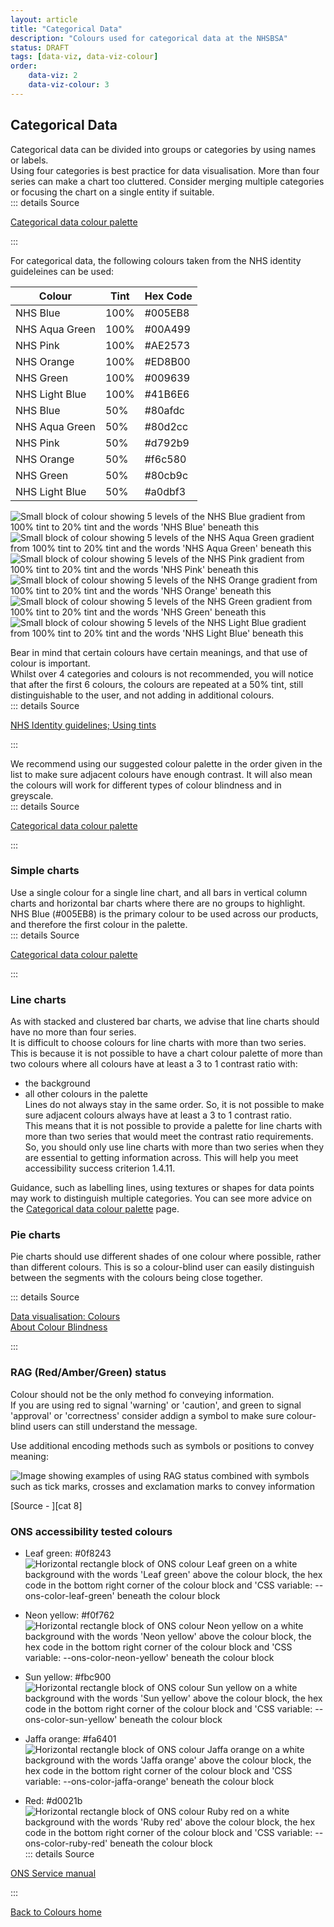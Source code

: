 ```yaml
---
layout: article
title: "Categorical Data"
description: "Colours used for categorical data at the NHSBSA"
status: DRAFT
tags: [data-viz, data-viz-colour]
order:
    data-viz: 2
    data-viz-colour: 3
---
```

## Categorical Data  
  
Categorical data can be divided into groups or categories by using names or labels.  
Using four categories is best practice for data visualisation. More than four series can make a chart too cluttered. Consider merging multiple categories or focusing the chart on a single entity if suitable.  
::: details Source
 
[Categorical data colour palette][cat 1]

:::    
  
For categorical data, the following colours taken from the NHS identity guideleines can be used:  

|       Colour       |   Tint   |   Hex Code    |
|--------------------|----------|---------------|
|   NHS Blue         |  100%    |   #005EB8     |
|   NHS Aqua Green   |  100%    |   #00A499     |
|   NHS Pink         |  100%    |   #AE2573     |
|   NHS Orange       |  100%    |   #ED8B00     |
|   NHS Green        |  100%    |   #009639     |
|   NHS Light Blue   |  100%    |   #41B6E6     |
|   NHS Blue         |  50%     |   #80afdc     |
|   NHS Aqua Green   |  50%     |   #80d2cc     |
|   NHS Pink         |  50%     |   #d792b9     |
|   NHS Orange       |  50%     |   #f6c580     |
|   NHS Green        |  50%     |   #80cb9c     |
|   NHS Light Blue   |  50%     |   #a0dbf3     |  
  
    
 ![Small block of colour showing 5 levels of the NHS Blue gradient from 100% tint to 20% tint and the words 'NHS Blue' beneath this](../images/blue-gradient.png)   ![Small block of colour showing 5 levels of the NHS Aqua Green gradient from 100% tint to 20% tint and the words 'NHS Aqua Green' beneath this](../images/aqua-gradient.png)    ![Small block of colour showing 5 levels of the NHS Pink gradient from 100% tint to 20% tint and the words 'NHS Pink' beneath this](../images/pink-gradient.png)  
 ![Small block of colour showing 5 levels of the NHS Orange gradient from 100% tint to 20% tint and the words 'NHS Orange' beneath this](../images/orange-gradient.png) ![Small block of colour showing 5 levels of the NHS Green gradient from 100% tint to 20% tint and the words 'NHS Green' beneath this](../images/green-gradient.png) ![Small block of colour showing 5 levels of the NHS Light Blue gradient from 100% tint to 20% tint and the words 'NHS Light Blue' beneath this](../images/light-blue-gradient.png)


Bear in mind that certain colours have certain meanings, and that use of colour is important.  
Whilst over 4 categories and colours is not recommended, you will notice that after the first 6 colours, the colours are repeated at a 50% tint, still distinguishable to the user, and not adding in additional colours.  
::: details Source
 
[NHS Identity guidelines; Using tints][cat 2] 

:::
  

We recommend using our suggested colour palette in the order given in the list to make sure adjacent colours have enough contrast. It will also mean the colours will work for different types of colour blindness and in greyscale.  
::: details Source
 
[Categorical data colour palette][cat 3]  

::: 


### Simple charts  

Use a single colour for a single line chart, and all bars in vertical column charts and horizontal bar charts where there are no groups to highlight. NHS Blue (#005EB8) is the primary colour to be used across our products, and therefore the first colour in the palette.  
::: details Source
 
[Categorical data colour palette][cat 4] 

:::  
  
### Line charts  
  
As with stacked and clustered bar charts, we advise that line charts should have no more than four series.  
It is difficult to choose colours for line charts with more than two series. This is because it is not possible to have a chart colour palette of more than two colours where all colours have at least a 3 to 1 contrast ratio with:
- the background
- all other colours in the palette  
Lines do not always stay in the same order. So, it is not possible to make sure adjacent colours always have at least a 3 to 1 contrast ratio.  
This means that it is not possible to provide a palette for line charts with more than two series that would meet the contrast ratio requirements. So, you should only use line charts with more than two series when they are essential to getting information across. This will help you meet accessibility success criterion 1.4.11.  
  
Guidance, such as labelling lines, using textures or shapes for data points may work to distinguish multiple categories. You can see more advice on the [Categorical data colour palette][cat 5] page.  
  
  
    
### Pie charts  
  
Pie charts should use different shades of one colour where possible, rather than different colours. This is so a colour-blind user can easily distinguish between the segments with the colours being close together.  
  
::: details Source
 
[Data visualisation: Colours][cat 6]   
[About Colour Blindness][cat 7]

:::    


### RAG (Red/Amber/Green) status  
  
Colour should not be the only method fo conveying information.  
If you are using red to signal 'warning' or 'caution', and green to signal 'approval' or 'correctness' consider addign a symbol to make sure colour-blind users can still understand the message.  
  
Use additional encoding methods such as symbols or positions to convey meaning:  

 ![Image showing examples of using RAG status combined with symbols such as tick marks, crosses and exclamation marks to convey information](../images/RAG-symbols.png)
  
[Source - ][cat 8]  


### ONS accessibility tested colours  

  
- Leaf green: #0f8243  
![Horizontal rectangle block of ONS colour Leaf green on a white background with the words 'Leaf green' above the colour block, the hex code in the bottom right corner of the colour block and 'CSS variable: --ons-color-leaf-green' beneath the colour block](../images/ons-green.png)

- Neon yellow: #f0f762  
![Horizontal rectangle block of ONS colour Neon yellow on a white background with the words 'Neon yellow' above the colour block, the hex code in the bottom right corner of the colour block and 'CSS variable: --ons-color-neon-yellow' beneath the colour block](../images/ons-neon-yell.png) 

- Sun yellow: #fbc900  
![Horizontal rectangle block of ONS colour Sun yellow on a white background with the words 'Sun yellow' above the colour block, the hex code in the bottom right corner of the colour block and 'CSS variable: --ons-color-sun-yellow' beneath the colour block](../images/ons-sun-yell.png)  

- Jaffa orange: #fa6401  
![Horizontal rectangle block of ONS colour Jaffa orange on a white background with the words 'Jaffa orange' above the colour block, the hex code in the bottom right corner of the colour block and 'CSS variable: --ons-color-jaffa-orange' beneath the colour block](../images/ons-orange.png)  

- Red: #d0021b  
![Horizontal rectangle block of ONS colour Ruby red on a white background with the words 'Ruby red' above the colour block, the hex code in the bottom right corner of the colour block and 'CSS variable: --ons-color-ruby-red' beneath the colour block](../images/ons-red.png)
::: details Source
 
[ONS Service manual][cat 9] 

:::   


[Back to Colours home](../colour)




[cat 1]: https://analysisfunction.civilservice.gov.uk/policy-store/data-visualisation-colours-in-charts/#section-5
[cat 2]: https://www.england.nhs.uk/nhsidentity/identity-guidelines/colours/#:~:text=use%20of%20highlights.-,Using%20tints,-Tints%20are%20percentage
[cat 3]: https://analysisfunction.civilservice.gov.uk/policy-store/data-visualisation-colours-in-charts/#section-5
[cat 4]: https://analysisfunction.civilservice.gov.uk/policy-store/data-visualisation-colours-in-charts/#section-5
[cat 5]: https://analysisfunction.civilservice.gov.uk/policy-store/data-visualisation-colours-in-charts/#section-5
[cat 6]: https://analysisfunction.civilservice.gov.uk/policy-store/data-visualisation-colours-in-charts/
[cat 7]: https://www.colourblindawareness.org/colour-blindness/
[cat 9]: https://service-manual.ons.gov.uk/design-system/foundations/colours
